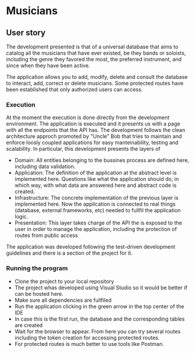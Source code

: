 # Musicians

## User story
The development presented is that of a universal database that aims to catalog all the musicians that have ever existed, be they bands or soloists, including the genre they favored the most, the preferred instrument, and since when they have been active.

The application allows you to add, modify, delete and consult the database to interact, add, correct or delete musicians.
Some protected routes have been established that only authorized users can access.

### Execution
At the moment the execution is done directly from the development environment. The application is executed and it presents us with a page with all the endpoints that the API has.
The development follows the clean architecture approch promoted by "Uncle" Bob that tries to maintain and enforce loosly coupled applications for easy manteinability, testing and scalability.
In particular, this development presents the layers of
* Domain: All entities belonging to the bussines process are defined here, including data validation.
* Application: The definition of the application at the abstract level is implemented here. Questions like what the application should do, in which way, with what data are answered here and abstract code is created.
* Infrastructure: The concrete implementation of the previous layer is implemented here. Now the application is connected to real things (database, external frameworks, etc) needed to fullfil the application logic.
* Presentation: This layer takes charge of the API the is exposed to the user in order to manage the application, including the protection of routes from public access

The application was developed following the test-driven development guidelines and there is a section of the project for it.

### Running the program
* Clone the project to your local repository
* The project whas developed using Visual Studio so it would be better if can be hosted here.
* Make sure all dependencies are fullfiled
* Run the application clicking in the green arrow in the top center of the IDE
* In case this is the first run, the database and the corresponding tables are created
* Wait for the browser to appear. From here you can try several routes including the token creation for accessing protected routes.
* For protected routes is much better to use tools like Postman.
